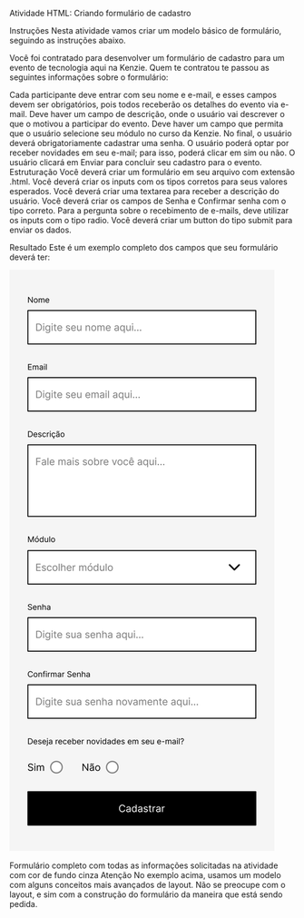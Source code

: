 Atividade HTML: Criando formulário de cadastro

Instruções
Nesta atividade vamos criar um modelo básico de formulário, seguindo as instruções abaixo.

Você foi contratado para desenvolver um formulário de cadastro para um evento de tecnologia aqui na Kenzie. Quem te contratou te passou as seguintes informações sobre o formulário:

Cada participante deve entrar com seu nome e e-mail, e esses campos devem ser obrigatórios, pois todos receberão os detalhes do evento via e-mail.
Deve haver um campo de descrição, onde o usuário vai descrever o que o motivou a participar do evento.
Deve haver um campo que permita que o usuário selecione seu módulo no curso da Kenzie.
No final, o usuário deverá obrigatoriamente cadastrar uma senha.
O usuário poderá optar por receber novidades em seu e-mail; para isso, poderá clicar em sim ou não.
O usuário clicará em Enviar para concluir seu cadastro para o evento.
Estruturação
Você deverá criar um formulário em seu arquivo com extensão .html.
Você deverá criar os inputs com os tipos corretos para seus valores esperados.
Você deverá criar uma textarea para receber a descrição do usuário.
Você deverá criar os campos de Senha e Confirmar senha com o tipo correto.
Para a pergunta sobre o recebimento de e-mails, deve utilizar os inputs com o tipo radio.
Você deverá criar um button do tipo submit para enviar os dados.

Resultado
Este é um exemplo completo dos campos que seu formulário deverá ter:

<img src="./assets/example-1.svg" alt="form example" />

Formulário completo com todas as informações solicitadas na atividade com cor de fundo cinza
Atenção
No exemplo acima, usamos um modelo com alguns conceitos mais avançados de layout. Não se preocupe com o layout, e sim com a construção do formulário da maneira que está sendo pedida.
